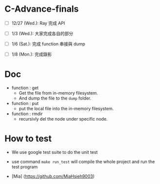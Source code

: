 # C-Advance-finals

- [ ] 12/27 (Wed.): Ray 完成 API <br>
- [ ] 1/3   (Wed.): 大家完成各自的部分 <br>
- [ ] 1/6   (Sat.): 完成 function 串接與 dump <br>
- [ ] 1/8   (Mon.): 完成錄影


# Doc
- function : get 
    - Get the file from in-memory filesystem.
    - And dump the file to the `dump` folder.
- function : put
    - put the local file into the in-memory filesystem.
- function : rmdir 
    - recursivly del the node under specific node.

# How to test
- We use google test suite to do the unit test
- use command `make run_test` will compile the whole project and run the test program

- [Mia] (https://github.com/MiaHsieh9003)
